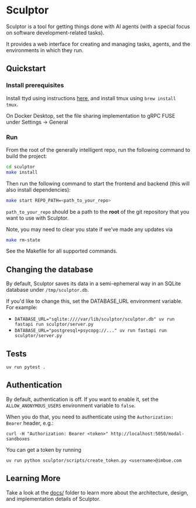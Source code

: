 # Sculptor

Sculptor is a tool for getting things done with AI agents (with a special focus on software development-related tasks).

It provides a web interface for creating and managing tasks, agents, and the environments in which they run.

## Quickstart

### Install prerequisites

Install ttyd using instructions [here](https://github.com/tsl0922/ttyd), and install tmux using `brew install tmux`.

On Docker Desktop, set the file sharing implementation to gRPC FUSE under Settings -> General

### Run

From the root of the generally intelligent repo, run the following command to build the project:

```bash
cd sculptor
make install
```

Then run the following command to start the frontend and backend (this will also install dependencies):

```bash
make start REPO_PATH=<path_to_your_repo>
```

`path_to_your_repo` should be a path to the **root** of the git repository that you want to use with Sculptor.

Note, you may need to clear you state if we've made any updates via

```bash
make rm-state
```

See the Makefile for all supported commands.

## Changing the database

By default, Sculptor saves its data in a semi-ephemeral way in an SQLite database under `/tmp/sculptor.db`.

If you'd like to change this, set the DATABASE_URL environment variable. For example:

- `DATABASE_URL="sqlite:////var/lib/sculptor/sculptor.db" uv run fastapi run sculptor/server.py`
- `DATABASE_URL="postgresql+psycopg://..." uv run fastapi run sculptor/server.py`

## Tests

```
uv run pytest .
```


## Authentication

By default, authentication is off. If you want to enable it, set the `ALLOW_ANONYMOUS_USERS` environment variable to `false`.

When you do that, you need to authenticate using the `Authorization: Bearer` header, e.g.:

```
curl -H "Authorization: Bearer <token>" http://localhost:5050/modal-sandboxes
```

You can get a token by running

```
uv run python sculptor/scripts/create_token.py <username>@imbue.com
```

## Learning More

Take a look at the [docs/](docs/README.md) folder to learn more about the architecture, design, and implementation details of Sculptor.
